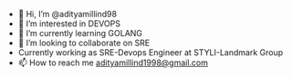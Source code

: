 - 👋 Hi, I’m @adityamillind98
- 👀 I’m interested in DEVOPS
- 🌱 I’m currently learning GOLANG
- 💞️ I’m looking to collaborate on SRE
- Currently working as SRE-Devops Engineer at STYLI-Landmark Group
- 📫 How to reach me adityamillind1998@gmail.com

<!---
adityamillind98/adityamillind98 is a ✨ special ✨ repository because its `README.md` (this file) appears on your GitHub profile.
You can click the Preview link to take a look at your changes.
--->
